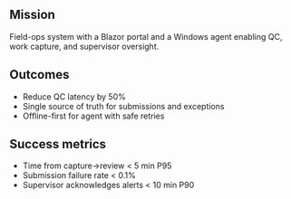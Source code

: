 ## Mission
Field-ops system with a Blazor portal and a Windows agent enabling QC, work capture, and supervisor oversight.

## Outcomes
- Reduce QC latency by 50%
- Single source of truth for submissions and exceptions
- Offline-first for agent with safe retries

## Success metrics
- Time from capture→review < 5 min P95
- Submission failure rate < 0.1%
- Supervisor acknowledges alerts < 10 min P90
